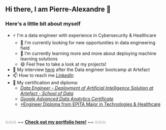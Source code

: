 ## Hi there, I am Pierre-Alexandre 👋

### Here's a little bit about myself

- ⚡ I'm a data engineer with experience in Cybersecurity & Healthcare
  - 🤔 I'm currently looking for new opportunities in data engineering field
  - 🌱 I’m currently learning more and more about deploying machine learning solutions
  - 😄 Feel free to take a look at my projects!
- 🎥 My interview [here](https://www.linkedin.com/posts/artefact-school-of-data_t%C3%A9moignage-alumni-formation-data-engineering-activity-7251517869845278720-nEnb?utm_source=share&utm_medium=member_desktop) after the Data engineer bootcamp at Artefact
- 📫 How to reach me [*LinkedIn*](https://www.linkedin.com/in/pierrealexandre-baril/)
- 📝 My certification and diploma:
  - [*Data Engineer - Deployment of Artificial Intelligence Solution at Artefact - School of Data*](https://schoolofdata.artefact.com/formations/formation-data-engineering/)
  - [*Google Advanced Data Analytics Certificate*](https://www.coursera.org/account/accomplishments/specialization/32VD74D9DL3N)
  - [*Engineer Diploma from EPITA Major in Technologies & Healthcare](https://www.epita.fr/diplome-ingenieur/cycle-ingenieur/les-majeures/)


#
  💥💥💥 ~~ [**Check out my portfolio here!**](https://github.com/pierrealexandre78/portfolio) ~~ 💥💥💥

<!--
**pierrealexandre78/pierrealexandre78** is a ✨ _special_ ✨ repository because its `README.md` (this file) appears on your GitHub profile.

Here are some ideas to get you started:

- 🔭 I’m currently working on ...
- 🌱 I’m currently learning ...
- 👯 I’m looking to collaborate on ...
- 🤔 I’m looking for help with ...
- 💬 Ask me about ...
- 📫 How to reach me: ...
- 😄 Pronouns: ...
- ⚡ Fun fact: ...
-->
